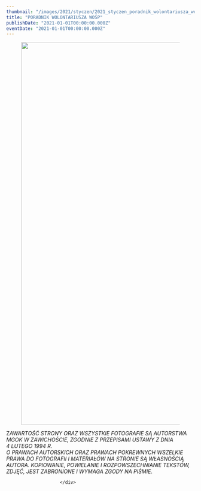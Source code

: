 ```yaml
---
thumbnail: "/images/2021/styczen/2021_styczen_poradnik_wolontariusza_wo_p_2021_01_poradnik_wolontariusza_wo_p_WOLONTARIUSZU-724x1024.jpg"
title: "PORADNIK WOLONTARIUSZA WOŚP"
publishDate: "2021-01-01T00:00:00.000Z"
eventDate: "2021-01-01T00:00:00.000Z"
---
```


<div class="entry-content">
							
							
<figure class="wp-block-image size-large"><a href="http://mgok-zawichost.pl/wp-content/uploads/2021/01/WOLONTARIUSZU.jpg"><img fetchpriority="high" decoding="async" width="724" height="1024" src="/images/2021/styczen/2021_styczen_poradnik_wolontariusza_wo_p_2021_01_poradnik_wolontariusza_wo_p_WOLONTARIUSZU-724x1024.jpg" alt="" class="wp-image-7801" srcset="/images/2021/styczen/2021_styczen_poradnik_wolontariusza_wo_p_2021_01_poradnik_wolontariusza_wo_p_WOLONTARIUSZU-724x1024.jpg 724w, /images/2021/styczen/WOLONTARIUSZU-212x300.jpg 212w, /images/2021/styczen/WOLONTARIUSZU-768x1086.jpg 768w, /images/2021/styczen/WOLONTARIUSZU.jpg 800w" sizes="(max-width: 724px) 100vw, 724px"></a></figure>



<p>Z<em>AWARTOŚĆ STRONY ORAZ WSZYSTKIE FOTOGRAFIE SĄ AUTORSTWA MGOK W ZAWICHOŚCIE, ZGODNIE Z PRZEPISAMI USTAWY Z DNIA&nbsp;</em><br><em>4 LUTEGO 1994 R.<br>O PRAWACH AUTORSKICH ORAZ PRAWACH POKREWNYCH WSZELKIE PRAWA DO FOTOGRAFII I MATERIAŁÓW NA STRONIE SĄ WŁASNOŚCIĄ AUTORA. KOPIOWANIE, POWIELANIE I ROZPOWSZECHNIANIE TEKSTÓW, ZDJĘĆ, JEST ZABRONIONE I WYMAGA ZGODY NA PIŚMIE</em>.</p>
						
						</div>
